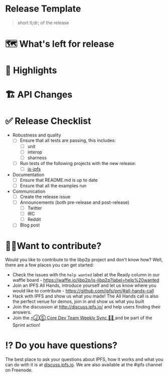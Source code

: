 # Release Template

> short tl;dr; of the release

# 🗺 What's left for release

# 🔦 Highlights

# 🏗 API Changes

# ✅ Release Checklist

- Robustness and quality
  - [ ] Ensure that all tests are passing, this includes:
    - [ ] unit
    - [ ] interop
    - [ ] sharness
  - [ ] Run tests of the following projects with the new release:
    - [ ] [js-ipfs](https://github.com/ipfs/js-ipfs)
- Documentation
  - [ ] Ensure that README.md is up to date
  - [ ] Ensure that all the examples run
- Communication
  - [ ] Create the release issue
  - [ ] Announcements (both pre-release and post-release)
    - [ ] Twitter
    - [ ] IRC
    - [ ] Reddit
  - [ ] Blog post

# 🙌🏽Want to contribute?

Would you like to contribute to the libp2p project and don't know how? Well, there are a few places you can get started:

- Check the issues with the `help wanted` label at the Ready column in our waffle board - https://waffle.io/libp2p/js-libp2p?label=help%20wanted
- Join an IPFS All Hands, introduce yourself and let us know where you would like to contribute - https://github.com/ipfs/pm/#all-hands-call
- Hack with IPFS and show us what you made! The All Hands call is also the perfect venue for demos, join in and show us what you built
- Join the discussion at http://discuss.ipfs.io/ and help users finding their answers.
- Join the [⚡️ⒿⓈ Core Dev Team Weekly Sync 🙌🏽 ](https://github.com/ipfs/pm/issues/650) and be part of the Sprint action!

# ⁉️ Do you have questions?

The best place to ask your questions about IPFS, how it works and what you can do with it is at [discuss.ipfs.io](http://discuss.ipfs.io). We are also available at the #ipfs channel on Freenode.
